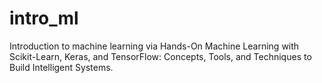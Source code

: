 # intro_ml
Introduction to machine learning via Hands-On Machine Learning with Scikit-Learn, Keras, and TensorFlow: Concepts, Tools, and Techniques to Build Intelligent Systems.
